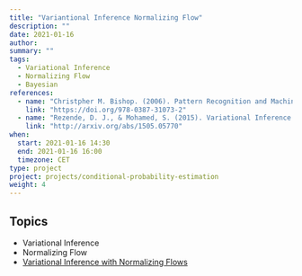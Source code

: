 ```yaml
---
title: "Variantional Inference Normalizing Flow"
description: ""
date: 2021-01-16
author:
summary: ""
tags:
  - Variational Inference
  - Normalizing Flow
  - Bayesian
references:
  - name: "Christpher M. Bishop. (2006). Pattern Recognition and Machine Learning."
    link: "https://doi.org/978-0387-31073-2"
  - name: "Rezende, D. J., & Mohamed, S. (2015). Variational Inference with Normalizing Flows."
    link: "http://arxiv.org/abs/1505.05770"
when:
  start: 2021-01-16 14:30
  end: 2021-01-16 16:00
  timezone: CET
type: project
project: projects/conditional-probability-estimation
weight: 4
---
```


## Topics

- Variational Inference
- Normalizing Flow
- [Variational Inference with Normalizing Flows](https://arxiv.org/abs/1505.05770)
